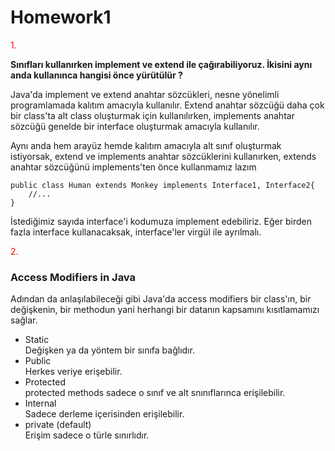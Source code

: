 # Homework1
<p style="color: red">1.<p>

**Sınıfları kullanırken implement ve extend ile çağırabiliyoruz. İkisini aynı anda kullanınca hangisi önce yürütülür ?**
<p>
Java'da implement ve extend anahtar sözcükleri,
nesne yönelimli programlamada kalıtım amacıyla kullanılır.
Extend anahtar sözcüğü daha çok bir class'ta alt class oluşturmak için 
kullanılırken, implements anahtar sözcüğü genelde bir interface oluşturmak
amacıyla kullanılır. 
<p>

<p>
Aynı anda hem arayüz hemde kalıtım amacıyla alt sınıf oluşturmak istiyorsak, extend ve implements 
anahtar sözcüklerini kullanırken, extends anahtar sözcüğünü implements'ten önce kullanmamız lazım

``` 
public class Human extends Monkey implements Interface1, Interface2{ 
    //...
}
```
<p>

<p>
İstediğimiz sayıda interface'i kodumuza implement edebiliriz. Eğer birden fazla interface kullanacaksak, interface'ler virgül ile ayrılmalı.
<p>

<p style="color: red">2.<p>


### Access Modifiers in Java
<p>
Adından da anlaşılabileceği gibi Java'da access modifiers bir class'ın, bir değişkenin,
bir methodun yani herhangi bir datanın kapsamını kısıtlamamızı sağlar.
<p>

- Static <br>
Değişken ya da yöntem bir sınıfa bağlıdır.
- Public <br>
Herkes veriye erişebilir.
- Protected <br>
protected methods sadece o sınıf ve alt snınıflarınca erişilebilir.
- Internal <br>
Sadece derleme içerisinden erişilebilir.
- private (default) <br>
Erişim sadece o türle sınırlıdır.